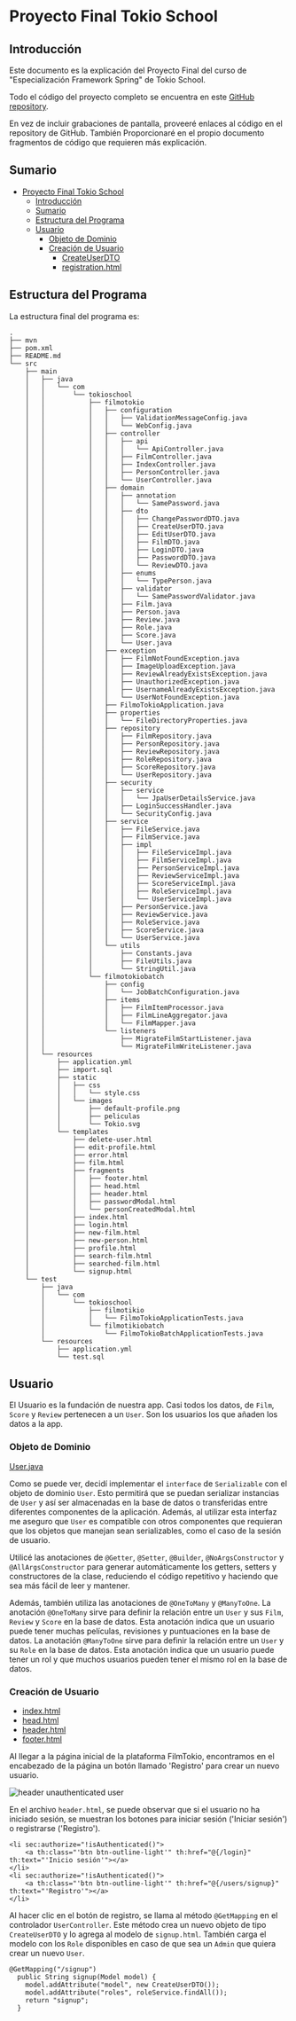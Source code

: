 # Proyecto Final Tokio School

## Introducción

Este documento es la explicación del Proyecto Final del curso de "Especialización Framework Spring" de Tokio School.

Todo el código del proyecto completo se encuentra en este [GitHub repository](https://github.com/carloshilo/FilmoTokio/).

En vez de incluir grabaciones de pantalla, proveeré enlaces al código en el repository de GitHub. También
Proporcionaré en el propio documento fragmentos de código que requieren más explicación.

## Sumario
<!-- TOC -->
- [Proyecto Final Tokio School](#proyecto-final-tokio-school)
    - [Introducción](#introducci%C3%B3n)
    - [Sumario](#sumario)
    - [Estructura del Programa](#estructura-del-programa)
    - [Usuario](#usuario)
        - [Objeto de Dominio](#objeto-de-dominio)
        - [Creación de Usuario](#creaci%C3%B3n-de-usuario)
            - [CreateUserDTO](#createuserdto)
            - [registration.html](#registrationhtml)

<!-- /TOC -->

## Estructura del Programa

La estructura final del programa es:

```
.
├── mvn
├── pom.xml
├── README.md
└── src
    ├── main
    │   ├── java
    │   │   └── com
    │   │       └── tokioschool
    │   │           ├── filmotokio
    │   │           │   ├── configuration
    │   │           │   │   ├── ValidationMessageConfig.java
    │   │           │   │   └── WebConfig.java
    │   │           │   ├── controller
    │   │           │   │   ├── api
    │   │           │   │   │   └── ApiController.java
    │   │           │   │   ├── FilmController.java
    │   │           │   │   ├── IndexController.java
    │   │           │   │   ├── PersonController.java
    │   │           │   │   └── UserController.java
    │   │           │   ├── domain
    │   │           │   │   ├── annotation
    │   │           │   │   │   └── SamePassword.java
    │   │           │   │   ├── dto
    │   │           │   │   │   ├── ChangePasswordDTO.java
    │   │           │   │   │   ├── CreateUserDTO.java
    │   │           │   │   │   ├── EditUserDTO.java
    │   │           │   │   │   ├── FilmDTO.java
    │   │           │   │   │   ├── LoginDTO.java
    │   │           │   │   │   ├── PasswordDTO.java
    │   │           │   │   │   └── ReviewDTO.java
    │   │           │   │   ├── enums
    │   │           │   │   │   └── TypePerson.java
    │   │           │   │   ├── validator
    │   │           │   │   │   └── SamePasswordValidator.java
    │   │           │   │   ├── Film.java
    │   │           │   │   ├── Person.java
    │   │           │   │   ├── Review.java
    │   │           │   │   ├── Role.java
    │   │           │   │   ├── Score.java
    │   │           │   │   └── User.java
    │   │           │   ├── exception
    │   │           │   │   ├── FilmNotFoundException.java
    │   │           │   │   ├── ImageUploadException.java
    │   │           │   │   ├── ReviewAlreadyExistsException.java
    │   │           │   │   ├── UnauthorizedException.java
    │   │           │   │   ├── UsernameAlreadyExistsException.java
    │   │           │   │   └── UserNotFoundException.java
    │   │           │   ├── FilmoTokioApplication.java
    │   │           │   ├── properties
    │   │           │   │   └── FileDirectoryProperties.java
    │   │           │   ├── repository
    │   │           │   │   ├── FilmRepository.java
    │   │           │   │   ├── PersonRepository.java
    │   │           │   │   ├── ReviewRepository.java
    │   │           │   │   ├── RoleRepository.java
    │   │           │   │   ├── ScoreRepository.java
    │   │           │   │   └── UserRepository.java
    │   │           │   ├── security
    │   │           │   │   ├── service
    │   │           │   │   │   └── JpaUserDetailsService.java
    │   │           │   │   ├── LoginSuccessHandler.java
    │   │           │   │   └── SecurityConfig.java
    │   │           │   ├── service
    │   │           │   │   ├── FileService.java
    │   │           │   │   ├── FilmService.java
    │   │           │   │   ├── impl
    │   │           │   │   │   ├── FileServiceImpl.java
    │   │           │   │   │   ├── FilmServiceImpl.java
    │   │           │   │   │   ├── PersonServiceImpl.java
    │   │           │   │   │   ├── ReviewServiceImpl.java
    │   │           │   │   │   ├── ScoreServiceImpl.java
    │   │           │   │   │   ├── RoleServiceImpl.java
    │   │           │   │   │   └── UserServiceImpl.java
    │   │           │   │   ├── PersonService.java
    │   │           │   │   ├── ReviewService.java
    │   │           │   │   ├── RoleService.java
    │   │           │   │   ├── ScoreService.java
    │   │           │   │   └── UserService.java
    │   │           │   └── utils
    │   │           │       ├── Constants.java
    │   │           │       ├── FileUtils.java
    │   │           │       └── StringUtil.java
    │   │           └── filmotokiobatch    
    │   │               ├── config
    │   │               │   └── JobBatchConfiguration.java
    │   │               ├── items
    │   │               │   ├── FilmItemProcessor.java
    │   │               │   ├── FilmLineAggregator.java
    │   │               │   └── FilmMapper.java
    │   │               └── listeners
    │   │                   ├── MigrateFilmStartListener.java
    │   │                   └── MigrateFilmWriteListener.java
    │   └── resources
    │       ├── application.yml
    │       ├── import.sql
    │       ├── static
    │       │   ├── css
    │       │   │   └── style.css
    │       │   └── images
    │       │       ├── default-profile.png
    │       │       ├── peliculas
    │       │       └── Tokio.svg
    │       └── templates
    │           ├── delete-user.html
    │           ├── edit-profile.html
    │           ├── error.html
    │           ├── film.html
    │           ├── fragments
    │           │   ├── footer.html
    │           │   ├── head.html
    │           │   ├── header.html
    │           │   ├── passwordModal.html
    │           │   └── personCreatedModal.html
    │           ├── index.html
    │           ├── login.html
    │           ├── new-film.html
    │           ├── new-person.html
    │           ├── profile.html
    │           ├── search-film.html
    │           ├── searched-film.html
    │           └── signup.html
    └── test
        ├── java
        │   └── com
        │       └── tokioschool
        │           ├── filmotikio
        │           │   └── FilmoTokioApplicationTests.java
        │           └── filmotikiobatch
        │               └── FilmoTokioBatchApplicationTests.java
        └── resources
            ├── application.yml
            └── test.sql
```

## Usuario

El Usuario es la fundación de nuestra app. Casi todos los datos, de `Film`, `Score` y `Review` pertenecen a un `User`. Son los usuarios los que añaden los datos a la app.

### Objeto de Dominio
[User.java](https://github.com/carloshilo/FilmoTokio/blob/main/src/main/java/com/tokioschool/filmotokio/domain/User.java)

Como se puede ver, decidí implementar el `interface` de `Serializable` con el objeto de dominio `User`. Esto permitirá que se puedan serializar instancias de `User` y así ser almacenadas en la base de datos o transferidas entre diferentes componentes de la aplicación. Además, al utilizar esta interfaz me aseguro que `User` es compatible con otros componentes que requieran que los objetos que manejan sean serializables, como el caso de la sesión de usuario.

Utilicé las anotaciones de `@Getter`, `@Setter`, `@Builder`, `@NoArgsConstructor` y `@AllArgsConstructor` para generar automáticamente los getters, setters y constructores de la clase, reduciendo el código repetitivo y haciendo que sea más fácil de leer y mantener.

Además, también utiliza las anotaciones de `@OneToMany` y `@ManyToOne`. La anotación `@OneToMany` sirve para definir la relación entre un `User` y sus `Film`, `Review` y `Score` en la base de datos. Esta anotación indica que un usuario puede tener muchas películas, revisiones y puntuaciones en la base de datos. La anotación `@ManyToOne` sirve para definir la relación entre un `User` y su `Role` en la base de datos. Esta anotación indica que un usuario puede tener un rol y que muchos usuarios pueden tener el mismo rol en la base de datos.

### Creación de Usuario

* [index.html](https://github.com/carloshilo/FilmoTokio/blob/main/src/main/resources/templates/index.html)
* [head.html](https://github.com/carloshilo/FilmoTokio/blob/main/src/main/resources/templates/fragments/head.html)
* [header.html](https://github.com/carloshilo/FilmoTokio/blob/main/src/main/resources/templates/fragments/header.html)
* [footer.html](https://github.com/carloshilo/FilmoTokio/blob/main/src/main/resources/templates/fragments/footer.html)

Al llegar a la página inicial de la plataforma FilmTokio, encontramos en el encabezado de la página un botón llamado 'Registro' para crear un nuevo usuario.

![header unauthenticated user](readme-pics/Header-login.png)

En el archivo `header.html`, se puede observar que si el usuario no ha iniciado sesión, se muestran los botones para iniciar sesión ('Iniciar sesión') o registrarse ('Registro').
```
<li sec:authorize="!isAuthenticated()">
    <a th:class="'btn btn-outline-light'" th:href="@{/login}" th:text="'Inicio sesión'"></a>
</li>
<li sec:authorize="!isAuthenticated()">
    <a th:class="'btn btn-outline-light'" th:href="@{/users/signup}" th:text="'Registro'"></a>
</li>
```
Al hacer clic en el botón de registro, se llama al método `@GetMapping` en el controlador `UserController`. Este método crea un nuevo objeto de tipo `CreateUserDTO` y lo agrega al modelo de `signup.html`. También carga el modelo con los `Role` disponibles en caso de que sea un `Admin` que quiera crear un nuevo `User`.
```
@GetMapping("/signup")
  public String signup(Model model) {
    model.addAttribute("model", new CreateUserDTO());
    model.addAttribute("roles", roleService.findAll());
    return "signup";
  }
```